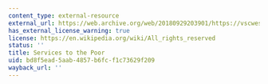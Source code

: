 ```yaml
---
content_type: external-resource
external_url: https://web.archive.org/web/20180929203901/https://vscwest.org/about-us/core-values/service-to-the-poor/
has_external_license_warning: true
license: https://en.wikipedia.org/wiki/All_rights_reserved
status: ''
title: Services to the Poor
uid: bd8f5ead-5aab-4857-b6fc-f1c73629f209
wayback_url: ''
---
```

